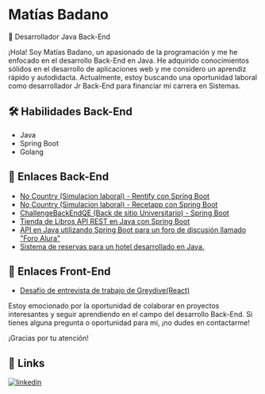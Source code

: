 # Matías Badano
🚀 Desarrollador Java Back-End

¡Hola! Soy Matías Badano, un apasionado de la programación y me he enfocado en el desarrollo Back-End en Java. He adquirido conocimientos sólidos en el desarrollo de aplicaciones web y me considero un aprendiz rápido y autodidacta. Actualmente, estoy buscando una oportunidad laboral como desarrollador Jr Back-End para financiar mi carrera en Sistemas.

## 🛠 Habilidades Back-End
- Java
- Spring Boot
- Golang

## 🔗 Enlaces Back-End
- [No Country (Simulacion laboral) - Rentify con Spring Boot](https://github.com/No-Country-simulation/S18-23-n-java-react)
- [No Country (Simulacion laboral) - Recetapp con Spring Boot](https://github.com/No-Country-simulation/C20-48-t-python-react)
- [ChallengeBackEndQE (Back de sitio Universitario) - Spring Boot](https://github.com/MatiasJB95/ChallengeBackEndQE)
- [Tienda de Libros API REST en Java con Spring Boot](https://github.com/MatiasJB95/libreriaLour)
- [API en Java utilizando Spring Boot para un foro de discusión llamado "Foro Alura"](
https://github.com/MatiasJB95/ForoAlura)
- [Sistema de reservas para un hotel desarrollado en Java.](https://github.com/MatiasJB95/challenge-one-alura-hotel-latam)

## 🔗 Enlaces Front-End
- [Desafío de entrevista de trabajo de Greydive(React)](
https://github.com/MatiasJB95/challengeGreydive)


Estoy emocionado por la oportunidad de colaborar en proyectos interesantes y seguir aprendiendo en el campo del desarrollo Back-End. Si tienes alguna pregunta o oportunidad para mí, ¡no dudes en contactarme!

¡Gracias por tu atención!

## 🔗 Links
[![linkedin](https://img.shields.io/badge/linkedin-0A66C2?style=for-the-badge&logo=linkedin&logoColor=white)](https://www.linkedin.com/in/matiasjb95/)

